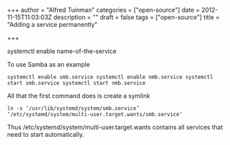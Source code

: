 +++
author = "Alfred Tuinman"
categories = ["open-source"]
date = 2012-11-15T11:03:03Z
description = ""
draft = false
tags = ["open-source"]
title = "Adding a service permanently"

+++


systemctl enable name-of-the-service

To use Samba as an example

    systemctl enable smb.service systemctl enable nmb.service systemctl start smb.service systemctl start nmb.service

All that the first command does is create a symlink  
 
    ln -s ‘/usr/lib/systemd/system/smb.service’ ‘/etc/systemd/system/multi-user.target.wants/smb.service’

Thus /etc/systemd/system/multi-user.target.wants contains all services that need to start automatically.


